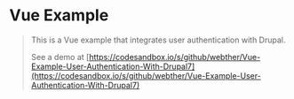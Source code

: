 # Vue Example

> This is a Vue example that integrates user authentication with Drupal.
> 
> See a demo at [https://codesandbox.io/s/github/webther/Vue-Example-User-Authentication-With-Drupal7](https://codesandbox.io/s/github/webther/Vue-Example-User-Authentication-With-Drupal7)
